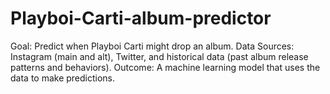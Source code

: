 # Playboi-Carti-album-predictor

Goal: Predict when Playboi Carti might drop an album.
Data Sources: Instagram (main and alt), Twitter, and historical data (past album release patterns and behaviors).
Outcome: A machine learning model that uses the data to make predictions.
